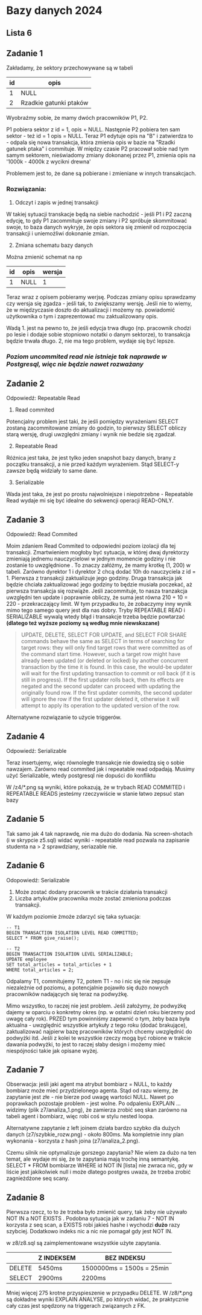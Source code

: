 # Bazy danych 2024
## Lista 6

## Zadanie 1

Zakładamy, że sektory przechowywane są w tabeli 

| id     | opis |
| ----------- | ----------- |
| 1      | NULL       |
| 2   | Rzadkie gatunki ptaków        | 

Wyobraźmy sobie, że mamy dwóch pracowników P1, P2.

P1 pobiera sektor z id = 1, opis = NULL. Następnie P2 pobiera ten sam sektor - też id = 1 opis = NULL.
Teraz P1 edytuje opis na "B" i zatwierdza to - odpala się nowa transakcja, która zmienia opis w bazie na "Rzadki gatunek ptaka" i commituje.
W między czasie P2 pracował sobie nad tym samym sektorem, nieświadomy zmiany dokonanej przez P1, zmienia opis na '1000k - 4000k z wycikni drewna'

Problemem jest to, że dane są pobierane i zmieniane w innych transakcjach.

### Rozwiązania:

1. Odczyt i zapis w jednej transakcji

W takiej sytuacji transkacje będą na siebie nachodzić - jeśli P1 i P2 zaczną edycję, to gdy P1 zacommituje swoje zmiany i P2 spróbuje skommitować swoje, to baza danych wykryje, że opis sektora się zmienił
od rozpoczęcia transakcji i uniemożliwi dokonanie zmian.

2. Zmiana schematu bazy danych

Można zmienić schemat na np 

| id  | opis | wersja |
| ---| --- | --- |
| 1 | NULL | 1 |

Teraz wraz z opisem pobieramy werjsę. Podczas zmiany opisu sprawdzamy czy wersja się zgadza - jeśli tak, to zwiększamy wersję. Jeśli nie
to wiemy, że w międzyczasie doszło do aktualizacji i możemy np. powiadomić użytkownika o tym i zaprezentować mu zaktualizowany opis.


Wadą 1. jest na pewno to, że jeśli edycja trwa długo (np. pracownik chodzi po lesie i dodaje sobie stopniowo notatki o danym sektorze), to transakcja będzie trwała długo.
2, nie ma tego problem, wydaje się być lepsze.



### *Poziom uncommited read nie istnieje tak naprawde w Postgresql, więc nie będzie nawet rozważany*

## Zadanie 2

Odpowiedź: Repeatable Read

1. Read commited

Potencjalny problem jest taki, że jeśli pomiędzy wyrażeniami SELECT zostaną zacommitowane zmiany do godzin, to pierwszy SELECT obliczy starą wersję, drugi uwzględni zmiany i wynik nie bedzie
się zgadzał.

2. Repeatable Read

Różnica jest taka, że jest tylko jeden snapshot bazy danych, brany z początku transakcji, a nie przed każdym wyrażeniem. Stąd SELECT-y zawsze będą widziały to same dane.

3. Serializable

Wada jest taka, że jest po prostu najwolniejsze i niepotrzebne - Repeatable Read wydaje mi się być idealne do sekwencji operacji READ-ONLY.


## Zadanie 3


Odpowiedź: Read Commited

Moim zdaniem Read Commited to odpowiedni poziom izolacji dla tej transakcji. Zmartwieniem mogłoby być sytuacja, w której dwaj dyrektorzy zmieniają jednemu nauczycielowi w jednym momencie godziny i nie zostanie to uwzględnione . To znaczy załóżmy, że mamy krotkę (1, 200) w tabeli. Zarówno dyrektor 1 i dyrektor 2 chcą dodać 10h do nauczyciela z id = 1. Pierwsza z transakcji zaktualizuje jego godziny. Druga transakcja jak będzie chciała zaktualizować jego godziny to będzie musiała poczekać, aż pierwsza transakcja się rozwiąże. Jeśli zacommituje, to nasza tranzakcja uwzględni ten update i poprawnie obliczy, że suma jest równa 210 + 10 = 220 - przekraczający limit. W tym przypadku to, że zobaczymy inny wynik mimo tego samego query jest dla nas dobry. Tryby REPEATABLE READ i SERIALIZABLE wywalą wtedy błąd i transakcje trzeba będzie powtarzać  **(dlatego też wyższe poziomy są według mnie niewskazane)**

>UPDATE, DELETE, SELECT FOR UPDATE, and SELECT FOR SHARE commands behave the same as SELECT in terms of searching for target rows: they will only find target rows that were committed as of the command start time. However, such a target row might have already been updated (or deleted or locked) by another concurrent transaction by the time it is found. In this case, the would-be updater will wait for the first updating transaction to commit or roll back (if it is still in progress). If the first updater rolls back, then its effects are negated and the second updater can proceed with updating the originally found row. If the first updater commits, the second updater will ignore the row if the first updater deleted it, otherwise it will attempt to apply its operation to the updated version of the row.

Alternatywne rozwiązanie to użycie triggerów.

## Zadanie 4

Odpowiedź: Serializable

Teraz insertujemy, więc równoległe transakcje nie dowiedzą się o sobie nawzajem. Zarówno read commited jak i repeatable read odpadają. Musimy użyć Serializable, wtedy postgresql nie dopuści do konfliktu

W /z4/*.png są wyniki, które pokazują, że w trybach READ COMMITED i REPEATABLE READS  jesteśmy rzeczywiście w stanie łatwo zepsuć stan bazy

## Zadanie 5

Tak samo jak 4 tak naprawdę, nie ma dużo do dodania. Na screen-shotach (i w skrypcie z5.sql) widać wyniki - repeatable read pozwala na zapisanie studenta na > 2 sprawdziany, seriazable nie.

## Zadanie 6

Odopowiedź: Serializable

1. Może zostać dodany pracownik w trakcie działania transakcji
2. Liczba artykułów pracownika może zostać zmieniona podczas transakcji.

W każdym poziomie żmoże zdarzyć się taka sytuacja:

```
-- T1
BEGIN TRANSACTION ISOLATION LEVEL READ COMMITTED;
SELECT * FROM give_raise();
```

``` 
-- T2
BEGIN TRANSACTION ISOLATION LEVEL SERIALIZABLE;
UPDATE employee
SET total_articles = total_articles + 1
WHERE total_articles = 2; 
```
Odpalamy T1, commitujemy T2, potem T1 - no i nic się nie zepsuje niezależnie od poziomu, a potencjalnie pojawiło się dużo nowych pracowników nadających się teraz na podwyżkę.

Mimo wszystko, to raczej nie jest problem. Jeśli założymy, że podwyżkę dajemy w oparciu o konkretny okres (np. w ostatni dzień roku bierzemy pod uwagę cały rok). PRZED tym powinniśmy zapewnić o tym, żeby baza była aktualna - uwzględnić wszystkie artykuły z tego roku (dodać brakujące), zaktualizować najpierw bazę pracowników których chcemy uwzględnić do podwyżki itd. Jeśli z kolei te wszystkie rzeczy mogą być robione w trakcie dawania podwyżki, to jest to raczej słaby design i możemy mieć niespójności takie jak opisane wyżej.


## Zadanie 7

Obserwacja: jeśli jaki agent ma atrybut bombiarz = NULL, to każdy bombiarz może mieć przydzielonego agenta. Stąd od razu wiemy, że zapytanie jest złe - nie bierze pod uwagę wartości NULL. Nawet po poprawkach pozostaje problem - jest wolne. Po odpaleniu EXPLAIN ... widzimy (plik z7/analiza_1.png), że zamierza zrobić seq skan zarówno na tabeli agent i bombiarz, więc robi coś w stylu nested loopa.

Alternatywne zapytanie z left joinem działa bardzo szybko dla dużych danych (z7/szybkie_rozw.png) - około 800ms. Ma kompletnie inny plan wykonania - korzysta z hash joina (z7/analiza_2.png).

Czemu silnik nie optymalizuje gorszego zapytania? Nie wiem za dużo na ten temat, ale wydaje mi się, że te zapytania mają trochę inną semantykę. SELECT * FROM bombiarze WHERE id NOT IN [lista] nie zwraca nic, gdy w liście jest jakikolwiek null i może dlatego postgres uważa, że trzeba zrobić zagnieżdżone seq scany.

## Zadanie 8

Pierwsza rzecz, to to że trzeba było zmienić query, tak żeby nie używało NOT IN a NOT EXISTS . Podobna sytuacja jak w zadaniu 7 - NOT IN korzysta z seq scan, a EXISTS robi jakieś hashe i wychodzi **dużo** razy szybciej. Dodatkowo indeks nic a nic nie pomagał gdy jest NOT IN.

w z8/z8.sql są zaimplementowane wszystkie użyte zapytania.


|  | Z INDEKSEM | BEZ INDEKSU |
| -------| -----------| ------------|
| DELETE |5450ms |1500000ms = 1500s = 25min  |
| SELECT |2900ms|2200ms |

Mniej więcej 275 krotne przyspieszenie w przypadku DELETE. W /z8/*.png są dokładne wyniki EXPLAIN ANALYSE, po których widać, że praktycznie cały czas jest spędzony na triggerach związanych z FK.
